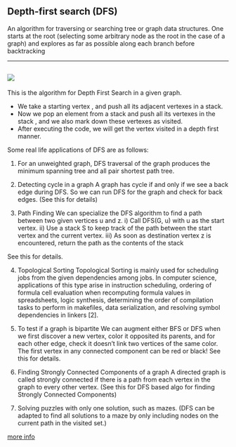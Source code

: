 ## Depth-first search (DFS)
 An algorithm for traversing or searching tree or graph data structures. One starts at the root (selecting some arbitrary node as the root in the case of a graph) and explores as far as possible along each branch before backtracking

----
![](https://upload.wikimedia.org/wikipedia/commons/7/7f/Depth-First-Search.gif)
----
This is the algorithm for Depth First Search in a given graph.

* We take a starting vertex , and push all its adjacent vertexes in a stack.
* Now we pop an element from a stack and push all its vertexes in the stack , and we also mark down these vertexes as visited.
* After executing the code, we will get the vertex visited in a depth first manner.

Some real life applications of DFS are as follows:
1) For an unweighted graph, DFS traversal of the graph produces the minimum spanning tree and all pair shortest path tree.

2) Detecting cycle in a graph 
A graph has cycle if and only if we see a back edge during DFS. So we can run DFS for the graph and check for back edges. (See this for details)

3) Path Finding
We can specialize the DFS algorithm to find a path between two given vertices u and z.
i) Call DFS(G, u) with u as the start vertex.
ii) Use a stack S to keep track of the path between the start vertex and the current vertex.
iii) As soon as destination vertex z is encountered, return the path as the
contents of the stack

See this for details.

4) Topological Sorting
Topological Sorting is mainly used for scheduling jobs from the given dependencies among jobs. In computer science, applications of this type arise in instruction scheduling, ordering of formula cell evaluation when recomputing formula values in spreadsheets, logic synthesis, determining the order of compilation tasks to perform in makefiles, data serialization, and resolving symbol dependencies in linkers [2].

5) To test if a graph is bipartite
We can augment either BFS or DFS when we first discover a new vertex, color it opposited its parents, and for each other edge, check it doesn’t link two vertices of the same color. The first vertex in any connected component can be red or black! See this for details.

6) Finding Strongly Connected Components of a graph A directed graph is called strongly connected if there is a path from each vertex in the graph to every other vertex. (See this for DFS based algo for finding Strongly Connected Components)

7) Solving puzzles with only one solution, such as mazes. (DFS can be adapted to find all solutions to a maze by only including nodes on the current path in the visited set.)

[more info](https://en.wikipedia.org/wiki/Depth-first_search)
